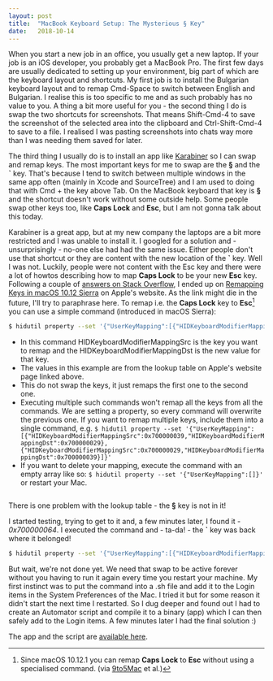 ```yaml
---
layout: post
title:  "MacBook Keyboard Setup: The Mysterious § Key"
date:   2018-10-14
---
```


<span class="dropcap">W</span>hen you start a new job in an office, you usually get a new laptop. If your job is an iOS developer, you probably get a MacBook Pro. The first few days are usually dedicated to setting up your environment, big part of which are the keyboard layout and shortcuts. My first job is to install the Bulgarian keyboard layout and to remap Cmd-Space to switch between English and Bulgarian. I realise this is too specific to me and as such probably has no value to you. A thing a bit more useful for you - the second thing I do is swap the two shortcuts for screenshots. That means Shift-Cmd-4 to save the screenshot of the selected area into the clipboard and Ctrl-Shift-Cmd-4 to save to a file. I realised I was pasting screenshots into chats way more than I was needing them saved for later.

The third thing I usually do is to install an app like [Karabiner](https://github.com/tekezo/Karabiner-Elements) so I can swap and remap keys. The most important keys for me to swap are the **§** and the **\`** key. That's because I tend to switch between multiple windows in the same app often (mainly in Xcode and SourceTree) and I am used to doing that with Cmd + the key above Tab. On the MacBook keyboard that key is **§** and the shortcut doesn't work without some outside help. Some people swap other keys too, like **Caps Lock** and **Esc**, but I am not gonna talk about this today.

Karabiner is a great app, but at my new company the laptops are a bit more restricted and I was unable to install it. I googled for a solution and - unsurprisingly - no-one else had had the same issue. Either people don't use that shortcut or they are content with the new location of the **\`** key. Well I was not. Luckily, people were not content with the Esc key and there were a lot of howtos describing how to map **Caps Lock** to be your new **Esc** key. Following a couple of [answers on Stack Overflow](https://stackoverflow.com/questions/127591/using-caps-lock-as-esc-in-mac-os-x/46460200#46460200), I ended up on [Remapping Keys in macOS 10.12 Sierra](https://developer.apple.com/library/archive/technotes/tn2450/_index.html#//apple_ref/doc/uid/DTS40017618-CH1-KEY_TABLE_USAGES) on Apple's website. As the link might die in the future, I'll try to paraphrase here. To remap i.e. the **Caps Lock** key to **Esc**[^1] you can use a simple command (introduced in macOS Sierra):

``` bash
$ hidutil property --set '{"UserKeyMapping":[{"HIDKeyboardModifierMappingSrc":0x700000039,"HIDKeyboardModifierMappingDst":0x700000029}]}'
```

- In this command HIDKeyboardModifierMappingSrc is the key you want to remap and the HIDKeyboardModifierMappingDst is the new value for that key.
- The values in this example are from the lookup table on Apple's website page linked above.
- This do not swap the keys, it just remaps the first one to the second one.
- Executing multiple such commands won't remap all the keys from all the commands. We are setting a property, so every command will overwrite the previous one. If you want to remap multiple keys, include them into a single command, e.g. `$ hidutil property --set '{"UserKeyMapping":[{"HIDKeyboardModifierMappingSrc":0x700000039,"HIDKeyboardModifierMappingDst":0x700000029},{"HIDKeyboardModifierMappingSrc":0x700000029,"HIDKeyboardModifierMappingDst":0x700000039}]}'`
- If you want to delete your mapping, execute the command with an empty array like so: `$ hidutil property --set '{"UserKeyMapping":[]}'` or restart your Mac.

<img src="{{ '/assets/img/keys-lookup-table.png' | prepend: site.baseurl }}" alt="">

There is one problem with the lookup table - the **§** key is not in it!

I started testing, trying to get to it and, a few minutes later, I found it - *0x700000064*. I executed the command and - ta-da! - the **\`** key was back where it belonged!

``` bash
$ hidutil property --set '{"UserKeyMapping":[{"HIDKeyboardModifierMappingSrc":0x700000064,"HIDKeyboardModifierMappingDst":0x700000035}]}'
```

But wait, we're not done yet. We need that swap to be active forever without you having to run it again every time you restart your machine. My first instinct was to put the command into a .sh file and add it to the Login items in the System Preferences of the Mac. I tried it but for some reason it didn't start the next time I restarted. So I dug deeper and found out I had to create an Automator script and compile it to a binary (app) which I can then safely add to the Login items. A few minutes later I had the final solution :)

The app and the script are [available here](https://github.com/dchakarov/restore-tilde).

[^1]: Since macOS 10.12.1 you can remap **Caps Lock** to **Esc** without using a specialised command. (via [9to5Mac](https://9to5mac.com/2016/10/25/remap-escape-key-action-macbook-pro-macos-sierra-10-12-1-modifier-keys/) et al.)